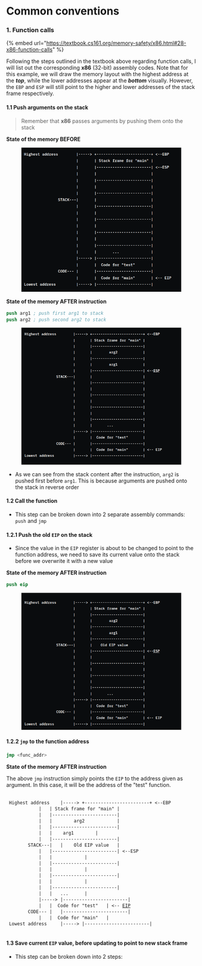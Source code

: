 # Common conventions

### 1. Function calls

{% embed url="https://textbook.cs161.org/memory-safety/x86.html#28-x86-function-calls" %}

Following the steps outlined in the textbook above regarding function calls, I will list out the corresponding **x86** (32-bit) assembly codes. Note that for this example, we will draw the memory layout with the highest address at the _**top**_, while the lower addresses appear at the _**bottom**_ visually. However, the `EBP` and `ESP` will still point to the higher and lower addresses of the stack frame respectively.

#### 1.1 Push arguments on the stack

> Remember that **x86** passes arguments by pushing them onto the stack&#x20;

**State of the memory BEFORE**

<figure><img src="../../.gitbook/assets/image (64).png" alt=""><figcaption></figcaption></figure>

**State of the memory AFTER instruction**

```nasm
push arg1 ; push first arg1 to stack
push arg2 ; push second arg2 to stack
```

<figure><img src="../../.gitbook/assets/image (65).png" alt=""><figcaption></figcaption></figure>

* As we can see from the stack content after the instruction, `arg2` is pushed first before `arg1`. This is because arguments are pushed onto the stack in reverse order

#### 1.2 Call the function

* This step can be broken down into 2 separate assembly commands: `push` and `jmp`

#### 1.2.1 Push the old `EIP` on the stack

* Since the value in the `EIP` register is about to be changed to point to the function address, we need to save its current value onto the stack before we overwrite it with a new value

**State of the memory AFTER instruction**

```nasm
push eip
```

<figure><img src="../../.gitbook/assets/image (66).png" alt=""><figcaption></figcaption></figure>

#### 1.2.2 `jmp` to the function address

```nasm
jmp <func_addr>
```

**State of the memory AFTER instruction**

The above `jmp` instruction simply points the `EIP` to the address given as argument. In this case, it will be the address of the "test" function.

<pre><code>
 Highest address	|----->	+------------------------+ &#x3C;--EBP
			|	| Stack frame for "main" |			 
			|	|------------------------| 			 
			|	|        arg2	         |
			|	|------------------------|			 
			|	|	 arg1		 |
			|	|------------------------| 
		STACK---|	|    Old EIP value	 |		 	
			|	|------------------------| &#x3C;--ESP
			|	|			 |	
			|	|------------------------|
			|	|			 |	
			|	|------------------------|
			|	|			 |	
			|	|------------------------|
			|	|	...		 |	
			|----->	|------------------------|
			|	|  Code for "test"	 | &#x3C;-- <a data-footnote-ref href="#user-content-fn-1">EIP</a>	 	
		CODE---	|	|------------------------|
			|	|  Code for "main"	 | 	 	
 Lowest address		|----->	|------------------------| 

</code></pre>

#### 1.3 Save current `EIP` value, before updating to point to new stack frame

* This step can be broken down into 2 steps:&#x20;





[^1]: EIP now points to the code addres for "test"
